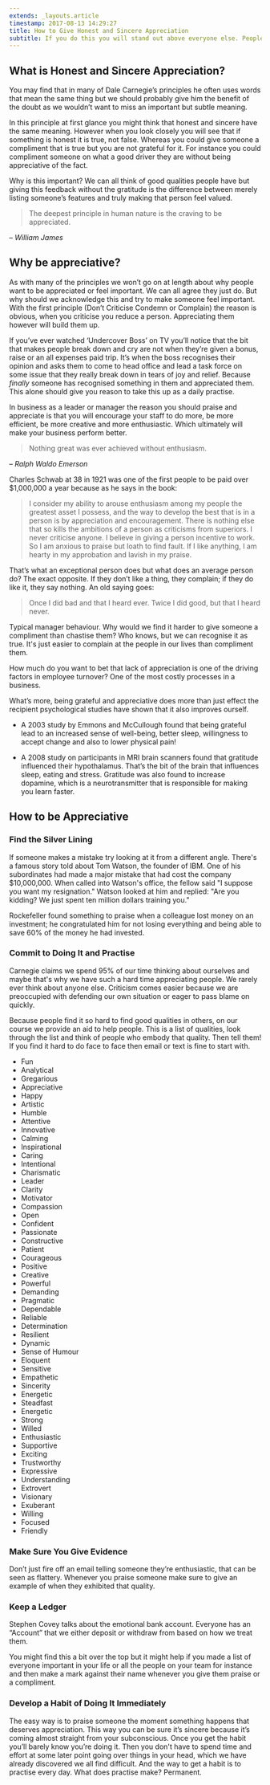 ```yaml
---
extends: _layouts.article
timestamp: 2017-08-13 14:29:27
title: How to Give Honest and Sincere Appreciation
subtitle: If you do this you will stand out above everyone else. People will be drawn to you and want to help you.
---
```

## What is Honest and Sincere Appreciation?

You may find that in many of Dale Carnegie’s principles he often uses words that mean the same thing but we should probably give him the benefit of the doubt as we wouldn’t want to miss an important but subtle meaning.

In this principle at first glance you might think that honest and sincere have the same meaning. However when you look closely you will see that if something is honest it is true, not false. Whereas you could give someone a compliment that is true but you are not grateful for it. For instance you could compliment someone on what a good driver they are without being appreciative of the fact.

Why is this important? We can all think of good qualities people have but giving this feedback without the gratitude is the difference between merely listing someone’s features and truly making that person feel valued.

> The deepest principle in human nature is the craving to be appreciated.

– _William James_

## Why be appreciative?

As with many of the principles we won’t go on at length about why people want to be appreciated or feel important. We can all agree they just do. But why should we acknowledge this and try to make someone feel important. With the first principle (Don’t Criticise Condemn or Complain) the reason is obvious, when you criticise you reduce a person. Appreciating them however will build them up.

If you’ve ever watched ‘Undercover Boss’ on TV you’ll notice that the bit that makes people break down and cry are not when they’re given a bonus, raise or an all expenses paid trip. It’s when the boss recognises their opinion and asks them to come to head office and lead a task force on some issue that they really break down in tears of joy and relief. Because _finally_ someone has recognised something in them and appreciated them. This alone should give you reason to take this up as a daily practise.

In business as a leader or manager the reason you should praise and appreciate is that you will encourage your staff to do more, be more efficient, be more creative and more enthusiastic. Which ultimately will make your business perform better.

> Nothing great was ever achieved without enthusiasm.

– _Ralph Waldo Emerson_

Charles Schwab at 38 in 1921 was one of the first people to be paid over $1,000,000 a year because as he says in the book:

> I consider my ability to arouse enthusiasm among my people the greatest asset I possess, and the way to develop the best that is in a person is by appreciation and encouragement. There is nothing else that so kills the ambitions of a person as criticisms from superiors. I never criticise anyone. I believe in giving a person incentive to work. So I am anxious to praise but loath to find fault. If I like anything, I am hearty in my approbation and lavish in my praise.

That’s what an exceptional person does but what does an average person do? The exact opposite. If they don’t like a thing, they complain; if they do like it, they say nothing. An old saying goes:

> Once I did bad and that I heard ever. Twice I did good, but that I heard never.

Typical manager behaviour. Why would we find it harder to give someone a compliment than chastise them? Who knows, but we can recognise it as true. It's just easier to complain at the people in our lives than compliment them.

How much do you want to bet that lack of appreciation is one of the driving factors in employee turnover? One of the most costly processes in a business.

What’s more, being grateful and appreciative does more than just effect the recipient psychological studies have shown that it also improves ourself.

*   A 2003 study by Emmons and McCullough found that being grateful lead to an increased sense of well-being, better sleep, willingness to accept change and also to lower physical pain!

*   A 2008 study on participants in MRI brain scanners found that gratitude influenced their hypothalamus. That’s the bit of the brain that influences sleep, eating and stress. Gratitude was also found to increase dopamine, which is a neurotransmitter that is responsible for making you learn faster.

## How to be Appreciative

### Find the Silver Lining

If someone makes a mistake try looking at it from a different angle. There's a famous story told about Tom Watson, the founder of IBM. One of his subordinates had made a major mistake that had cost the company $10,000,000\. When called into Watson's office, the fellow said "I suppose you want my resignation." Watson looked at him and replied: "Are you kidding? We just spent ten million dollars training you."

Rockefeller found something to praise when a colleague lost money on an investment; he congratulated him for not losing everything and being able to save 60% of the money he had invested.

### Commit to Doing It and Practise

Carnegie claims we spend 95% of our time thinking about ourselves and maybe that's why we have such a hard time appreciating people. We rarely ever think about anyone else. Criticism comes easier because we are preoccupied with defending our own situation or eager to pass blame on quickly.

Because people find it so hard to find good qualities in others, on our course we provide an aid to help people. This is a list of qualities, look through the list and think of people who embody that quality. Then tell them! If you find it hard to do face to face then email or text is fine to start with.

*   Fun
*   Analytical
*   Gregarious
*   Appreciative
*   Happy
*   Artistic
*   Humble
*   Attentive
*   Innovative
*   Calming
*   Inspirational
*   Caring
*   Intentional
*   Charismatic
*   Leader
*   Clarity
*   Motivator
*   Compassion
*   Open
*   Confident
*   Passionate
*   Constructive
*   Patient
*   Courageous
*   Positive
*   Creative
*   Powerful
*   Demanding
*   Pragmatic
*   Dependable
*   Reliable
*   Determination
*   Resilient
*   Dynamic
*   Sense of Humour
*   Eloquent
*   Sensitive
*   Empathetic
*   Sincerity
*   Energetic
*   Steadfast
*   Energetic
*   Strong
*   Willed
*   Enthusiastic
*   Supportive
*   Exciting
*   Trustworthy
*   Expressive
*   Understanding
*   Extrovert
*   Visionary
*   Exuberant
*   Willing
*   Focused
*   Friendly

### Make Sure You Give Evidence

Don’t just fire off an email telling someone they’re enthusiastic, that can be seen as flattery. Whenever you praise someone make sure to give an example of when they exhibited that quality.

### Keep a Ledger

Stephen Covey talks about the emotional bank account. Everyone has an “Account” that we either deposit or withdraw from based on how we treat them.

You might find this a bit over the top but it might help if you made a list of everyone important in your life or all the people on your team for instance and then make a mark against their name whenever you give them praise or a compliment.

### Develop a Habit of Doing It Immediately

The easy way is to praise someone the moment something happens that deserves appreciation. This way you can be sure it’s sincere because it’s coming almost straight from your subconscious. Once you get the habit you’ll barely know you’re doing it. Then you don't have to spend time and effort at some later point going over things in your head, which we have already discovered we all find difficult. And the way to get a habit is to practise every day. What does practise make? Permanent.
